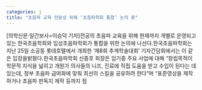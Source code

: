 ```yaml
---
categories: j
title: "초음파 교육 전문성 위해 ‘초음파학회 통합’ 논의 중"
---
```

[의학신문·일간보사=이승덕 기자]전공의 초음파 교육을 위해 현재까지 개별로 운영되고 있는 한국초음학회와 임상초음파학회가 통합을 위한 논의에 나선다.한국초음파학회는 지난 25일 소공동 롯데호텔에서 개최한 ‘제8회 추계학술대회’ 기자간담회에서는 이 같은 입장을밝혔다.한국초음파학회 신중호 회장은 임기중 주요 사업에 대해 “창립목적이 학문적 지식을 넓히고 개원가 의사들의 니즈, 진료에 직접 도움을 받고 수입이 된다는 데 있는데, 정부 초음파 급여화에 맞춰 최선의 스킬을 공유하려 한다”며 “표준영상을 제작하거나 초음파 판독지 제작 등까지 점